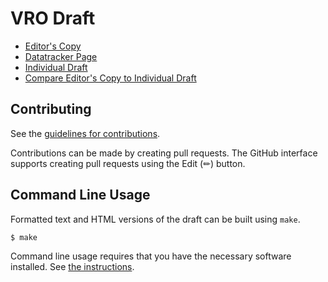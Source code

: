 # VRO Draft

* [Editor's Copy](https://liqi16.github.io/draft-li-sidrops-vro/#go.draft-li-sidrops-vro.html)
* [Datatracker Page](https://datatracker.ietf.org/doc/draft-li-sidrops-vro)
* [Individual Draft](https://datatracker.ietf.org/doc/html/draft-li-sidrops-vro)
* [Compare Editor's Copy to Individual Draft](https://liqi16.github.io/draft-li-sidrops-vro/#go.draft-li-sidrops-vro.diff)


## Contributing

See the
[guidelines for contributions](https://github.com/liqi16/draft-li-sidrops-vro/blob//CONTRIBUTING.md).

Contributions can be made by creating pull requests.
The GitHub interface supports creating pull requests using the Edit (✏) button.


## Command Line Usage

Formatted text and HTML versions of the draft can be built using `make`.

```sh
$ make
```

Command line usage requires that you have the necessary software installed.  See
[the instructions](https://github.com/martinthomson/i-d-template/blob/main/doc/SETUP.md).

